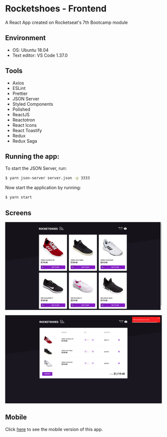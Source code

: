 # Rocketshoes - Frontend
A React App created on Rocketseat's 7th Bootcamp module

## Environment
- OS: Ubuntu 18.04
- Text editor: VS Code 1.37.0

## Tools
- Axios
- ESLint
- Prettier
- JSON Server
- Styled Components
- Polished
- ReactJS
- Reactotron
- React Icons
- React Toastify
- Redux
- Redux Saga

## Running the app:
To start the JSON Server, run:
```bash
$ yarn json-server server.json -p 3333
```

Now start the application by running:
```bash
$ yarn start
```

## Screens
![Home](examples/home.png)

![Cart](examples/cart.png)

## Mobile
Click [here](https://github.com/v1eira/rocketshoes-mobile) to see the mobile version of this app.
